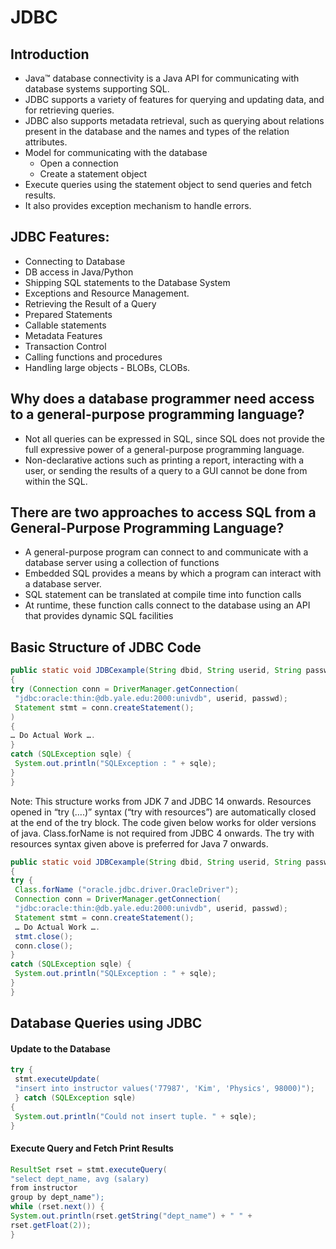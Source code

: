 # JDBC

## Introduction

* Java™ database connectivity is a Java API for communicating with database systems supporting SQL. 
* JDBC supports a variety of features for querying and updating data, and for retrieving queries. 
* JDBC also supports metadata retrieval, such as querying about relations present in the database and the names and types of the relation attributes.
* Model for communicating with the database
  * Open a connection
  * Create a statement object
* Execute queries using the statement object to send queries and fetch results.
* It also provides exception mechanism to handle errors.

## JDBC Features:

* Connecting to Database
* DB access in Java/Python
* Shipping SQL statements to the Database System
* Exceptions and Resource Management.
* Retrieving the Result of a Query
* Prepared Statements
* Callable statements
* Metadata Features
* Transaction Control
* Calling functions and procedures
* Handling large objects - BLOBs, CLOBs.

## Why does a database programmer need access to a general-purpose programming language?

* Not all queries can be expressed in SQL, since SQL does not provide the full  expressive power of a general-purpose programming language.
* Non-declarative actions such as printing a report, interacting with a user, or sending the results of a query to a GUI cannot be done from within the SQL.

## There are two approaches to access SQL from a General-Purpose Programming Language?

* A general-purpose program can connect to and communicate with a database server using a collection of functions
* Embedded SQL provides a means by which a program can interact with a database server.
 * SQL statement can be translated at compile time into function calls
 * At runtime, these function calls connect to the database using an API that provides dynamic SQL facilities
 
 ## Basic Structure of JDBC Code
 
 ```java
 public static void JDBCexample(String dbid, String userid, String passwd) 
{ 
 try (Connection conn = DriverManager.getConnection( 
  "jdbc:oracle:thin:@db.yale.edu:2000:univdb", userid, passwd); 
  Statement stmt = conn.createStatement();
 ) 
 { 
 … Do Actual Work ….
 }
 catch (SQLException sqle) { 
  System.out.println("SQLException : " + sqle);
 }
}
 ```
 
 Note: This structure works from JDK 7 and JDBC 14 onwards. Resources opened in “try (….)” syntax (“try with resources”) are 
automatically closed at the end of the try block. The code given below works for older versions of java. Class.forName is not required from JDBC 4 onwards. The try with resources syntax given above is preferred for Java 7 onwards. 

 
 ```java
public static void JDBCexample(String dbid, String userid, String passwd) 
{ 
 try { 
  Class.forName ("oracle.jdbc.driver.OracleDriver"); 
  Connection conn = DriverManager.getConnection( 
  "jdbc:oracle:thin:@db.yale.edu:2000:univdb", userid, passwd); 
  Statement stmt = conn.createStatement(); 
  … Do Actual Work ….
  stmt.close();
  conn.close();
 }
 catch (SQLException sqle) { 
  System.out.println("SQLException : " + sqle);
 }
}
```
## Database Queries using JDBC

#### Update to the Database

```java
try {
 stmt.executeUpdate(
 "insert into instructor values('77987', 'Kim', 'Physics', 98000)");
 } catch (SQLException sqle)
{
 System.out.println("Could not insert tuple. " + sqle);
}
```

#### Execute Query and Fetch Print Results

```java
ResultSet rset = stmt.executeQuery(
"select dept_name, avg (salary)
from instructor
group by dept_name");
while (rset.next()) {
System.out.println(rset.getString("dept_name") + " " +
rset.getFloat(2));
}

```
